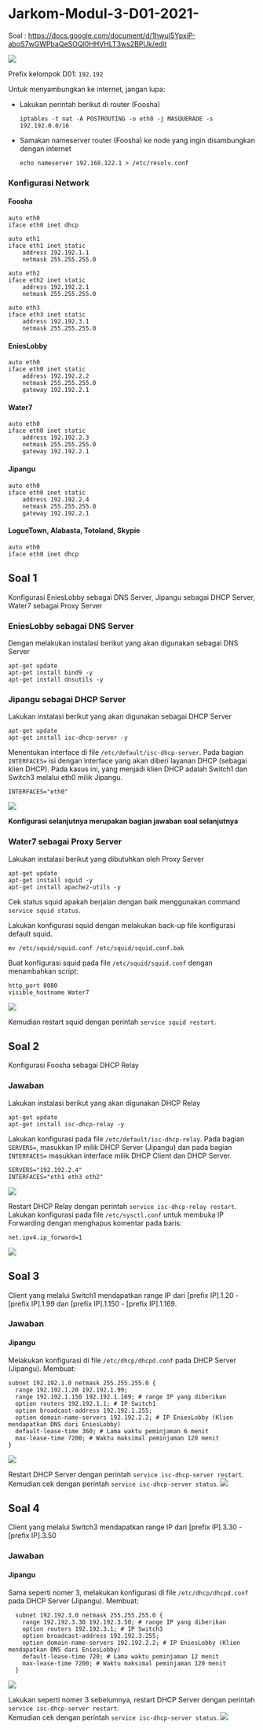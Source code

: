 # Jarkom-Modul-3-D01-2021-
Soal : https://docs.google.com/document/d/1hwuI5YpxiP-aboS7wGWPbaQeSOQl0HHVHLT3ws2BPUk/edit

<img src="img/Topologi.PNG">

Prefix kelompok D01: `192.192`

Untuk menyambungkan ke internet, jangan lupa:
- Lakukan perintah berikut di router (Foosha)
  ```
  iptables -t nat -A POSTROUTING -o eth0 -j MASQUERADE -s 192.192.0.0/16
  ```
- Samakan nameserver router (Foosha) ke node yang ingin disambungkan dengan internet
  ```
  echo nameserver 192.168.122.1 > /etc/resolv.conf
  ```

### Konfigurasi Network

#### Foosha
```
auto eth0
iface eth0 inet dhcp

auto eth1
iface eth1 inet static
	address 192.192.1.1
	netmask 255.255.255.0

auto eth2
iface eth2 inet static
	address 192.192.2.1
	netmask 255.255.255.0

auto eth3
iface eth3 inet static
	address 192.192.3.1
	netmask 255.255.255.0
```

#### EniesLobby
```
auto eth0
iface eth0 inet static
	address 192.192.2.2
	netmask 255.255.255.0
	gateway 192.192.2.1
```

#### Water7
```
auto eth0
iface eth0 inet static
	address 192.192.2.3
	netmask 255.255.255.0
	gateway 192.192.2.1
```

#### Jipangu
```
auto eth0
iface eth0 inet static
	address 192.192.2.4
	netmask 255.255.255.0
	gateway 192.192.2.1
```

#### LogueTown, Alabasta, Totoland, Skypie
```
auto eth0
iface eth0 inet dhcp
```

## Soal 1
Konfigurasi EniesLobby sebagai DNS Server, Jipangu sebagai DHCP Server, Water7 sebagai Proxy Server

### EniesLobby sebagai DNS Server
Dengan melakukan instalasi berikut yang akan digunakan sebagai DNS Server
```Shell
apt-get update
apt-get install bind9 -y
apt-get install dnsutils -y
```

### Jipangu sebagai DHCP Server
Lakukan instalasi berikut yang akan digunakan sebagai DHCP Server
```Shell
apt-get update
apt-get install isc-dhcp-server -y
```
Menentukan interface di file `/etc/default/isc-dhcp-server`. Pada bagian `INTERFACES=` isi dengan interface yang akan diberi layanan DHCP (sebagai klien DHCP).
Pada kasus ini, yang menjadi klien DHCP adalah Switch1 dan Switch3 melalui eth0 milik Jipangu.
```
INTERFACES="eth0"
```
<img src="img/soal1_testing.PNG">

**Konfigurasi selanjutnya merupakan bagian jawaban soal selanjutnya**

### Water7 sebagai Proxy Server
Lakukan instalasi berikut yang dibutuhkan oleh Proxy Server
```
apt-get update
apt-get install squid -y
apt-get install apache2-utils -y
```
Cek status squid apakah berjalan dengan baik menggunakan command `service squid status`.

Lakukan konfigurasi squid dengan melakukan back-up file konfigurasi default squid.
```
mv /etc/squid/squid.conf /etc/squid/squid.conf.bak
```
Buat konfigurasi squid pada file `/etc/squid/squid.conf` dengan menambahkan script:
```
http_port 8080
visible_hostname Water7
```
<img src="img/soal1_testing1.PNG">

Kemudian restart squid dengan perintah `service squid restart`.

## Soal 2
Konfigurasi Foosha sebagai DHCP Relay
### Jawaban
Lakukan instalasi berikut yang akan digunakan DHCP Relay
```
apt-get update
apt-get install isc-dhcp-relay -y
```
Lakukan konfigurasi pada file `/etc/default/isc-dhcp-relay`. Pada bagian `SERVERS=`, masukkan IP milik DHCP Server (Jipangu) dan pada bagian `INTERFACES=` masukkan interface milik DHCP Client dan DHCP Server.
```
SERVERS="192.192.2.4"
INTERFACES="eth1 eth3 eth2"
```
<img src="img/soal2_testing.PNG">

Restart DHCP Relay dengan perintah `service isc-dhcp-relay restart`.<br>
Lakukan konfigurasi pada file `/etc/sysctl.conf` untuk membuka IP Forwarding dengan menghapus komentar pada baris:
```
net.ipv4.ip_forward=1
```
<img src="img/soal2_testing1.PNG">

## Soal 3
Client yang melalui Switch1 mendapatkan range IP dari [prefix IP].1.20 - [prefix IP].1.99 dan [prefix IP].1.150 - [prefix IP].1.169.
### Jawaban
#### Jipangu
Melakukan konfigurasi di file `/etc/dhcp/dhcpd.conf` pada DHCP Server (Jipangu). Membuat:
  ```
  subnet 192.192.1.0 netmask 255.255.255.0 {
    range 192.192.1.20 192.192.1.99;
    range 192.192.1.150 192.192.1.169; # range IP yang diberikan
    option routers 192.192.1.1; # IP Switch1
    option broadcast-address 192.192.1.255;
    option domain-name-servers 192.192.2.2; # IP EniesLobby (Klien mendapatkan DNS dari EniesLobby)
    default-lease-time 360; # Lama waktu peminjaman 6 menit
    max-lease-time 7200; # Waktu maksimal peminjaman 120 menit
  }
  ```
<img src="img/soal3_testing.PNG">

Restart DHCP Server dengan perintah `service isc-dhcp-server restart`.<br>
Kemudian cek dengan perintah `service isc-dhcp-server status`.
<img src="img/soal3_testing1.PNG">

## Soal 4
Client yang melalui Switch3 mendapatkan range IP dari [prefix IP].3.30 - [prefix IP].3.50
### Jawaban
#### Jipangu
Sama seperti nomer 3, melakukan konfigurasi di file `/etc/dhcp/dhcpd.conf` pada DHCP Server (Jipangu). Membuat:
```
  subnet 192.192.3.0 netmask 255.255.255.0 {
    range 192.192.3.30 192.192.3.50; # range IP yang diberikan
    option routers 192.192.3.1; # IP Switch3
    option broadcast-address 192.192.3.255;
    option domain-name-servers 192.192.2.2; # IP EniesLobby (Klien mendapatkan DNS dari EniesLobby)
    default-lease-time 720; # Lama waktu peminjaman 12 menit
    max-lease-time 7200; # Waktu maksimal peminjaman 120 menit
  }
  ```
<img src="img/soal4_testing.PNG">

Lakukan seperti nomer 3 sebelumnya, restart DHCP Server dengan perintah `service isc-dhcp-server restart`.<br>
Kemudian cek dengan perintah `service isc-dhcp-server status`.
<img src="img/soal4_testing1.PNG">
